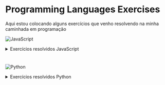 # Programming Languages Exercises
Aqui estou colocando alguns exercícios que venho resolvendo na minha caminhada em programação

![JavaScript](https://img.shields.io/badge/JavaScript-F7DF1E?style=for-the-badge&logo=javascript&logoColor=black)

<details>

<summary>Exercícios resolvidos JavaScript</summary>


* Faça um programa para calcular o valor de uma viagem. Você terá 3 variáveis. Sendo elas:
1. preço do combustível
2.  gasto médio de combustível do carro por Km
3. distância em Km da viagem

Imprima o valor que será gasto de combustível para realizar a viagem. 
### **_[Resposta](/Exercises/a1_desafio.js)_**
#
* Faça um programa para calcular o valor de uma viagem. Você terá 5 variáveis. Sendo elas:
1. preço do etanol
2. preço gasolina
3. Tipo de combustível que está no carro
4. gasto médio de combustível do carro por Km
5. distância em Km da viagem;
Imprima o valor que será gasto de combustível para realizar a viagem.
### **_[Resposta](/Exercises/a2_desafio.js)_**  
#
* Faça um algorítimo que dado 3 notas tiradas por um aluno em um semestre da faculdade.
Calcule e imprima a sua média e sua classificação conforme a tabela abaixo:

    * média = (Nota1 + Nota2 + Nota3)/3

    * Classificação:
    1. média menor que 5 = reprovação
    1. média entre 5 e 7 = recuperação
    1. acima de 7 = passou de semestre
### **_[Resposta](/Exercises/a2_list_ex01.js)_**
#

* O IMC (Índice de massa corporal) é um critério da OMS para dar uma indicação sobre a
condição de pedo de uma pessoa adulta

    * Fórmula do IMC: IMC = peso / (altura*altura)

    Elabore um algorítimo que dado o peso de uma pessoa adulta mostre sua condição de acordo com a tabela abaixo:
    1. Abaixo de 18.5  - Abaixo do peso;
    1. Entre 18.5 e 25  - Peso normal;
    1. Entre 25 e 30 - Acima do peso;
    1. Entre 30 3 40 - Obeso;
    1. Acima de 40 - Obesidade grave
### **_[Resposta](/Exercises/a2_list_ex02.js)_**
#

* Elabore um algoritmo que calcule o que deve ser pago por um produto, considerando o preço normal de etiqueta 
e a escolha da condição de pagamento. Utilize os códigos da tabela a seguir para ler qual a condição de pagamento escolhida e efetuar o cálculo adequado.

    * Código Condição de pagamento:
        1. À vista Débito, recebe 10% de desconto;
        1. À vista no Dinheiro ou PIX, recebe 15% de desconto;
        1. Em duas vezes, preço normal de etiqueta sem juros;
        1. Acima de duas vezes, preço normal de etiqueta mais juros de 10%
### **_[Resposta](/Exercises/a2_list_ex03.js)_**
#
* Crie uma função Escreva meu nome
### **_[Resposta](/Exercises/a3_list_ex01.js)_**
#
* Crie uma Função para verificar idade legal +18
### **_[Resposta](/Exercises/a3_list_ex02.js)_**
#
* Crie uma função que solicite o nome e outra que verifique a idade legal (+18).
Insira a primeira função dentro da segunda, retornando nome e se a pessoa é maior ou menor de idade
### **_[Reposta](/Exercises/a3_list_ex03.js)_**
#
*  Elabore um algoritmo que calcule o que deve ser pago por um produto, considerando o preço normal de etiqueta e a escolha da condição de pagamento. 
Utilize os códigos da tabela a seguir para ler qual a condição de pagamento escolhida e efetuar o cálculo adequado.

    Código Condição de pagamento:
    1. À vista Débito, recebe 10% de desconto;
    1. À vista no Dinheiro ou PIX, recebe 15% de desconto;
    1. Em duas vezes, preço normal de etiqueta sem juros;
    1. Acima de duas vezes, preço normal de etiqueta mais juros de 10%
### **_[Resposta](/Exercises/a3_list_ex04.js)_**
#
* Crie uma classe para representar carros. 
Os carros possuem uma marca, uma cor e um gasto médio de combustível por quilômetros rodado.
Crie um método que dado a quantidade de quilômetros e o preço do combustível nos dê o valor 
gasto em reais para realizar este percurso.
### **_[Resposta](/Exercises/a4_list_ex01.js)_**
#
* Crie uma classe para representar pessoas.
Para cada pessoa teremos os atributos nome, peso e altura.
As pessoas devem ter a capacidade de dizer o valor do seu IMC (IMC = peso / (altura * altura));
Instancie uma pessoa chamada José que tenha 70kg de peso e 1,75 de altura e peça ao José para dizer o valor
do seu IMC
### **_[Resposta](/Exercises/a4_list_ex02.js)_**
#
* Crie um programa que dado um número imprima a sua tabuada.
### **_[Resposta](/Exercises/a5_list_ex01.js)_**
#
* Crie um programa que seja capaz de percorrer uma lista de números e imprima cada número Par encontrado.
### **_[Resposta](/Exercises/a5_list_ex02.js)_**
#
* Faça um programa que dado uma lista de nomes imprima os nomes que comecem com a letra "V"
### **_[Resposta](/Exercises/a5_list_ex03.js)_**
#
* Faça um programa que preencha uma lista com todos os números pares contidos no intervalo de 10 a 50
### **_[Resposta](/Exercises/a5_list_ex04.js)_**
#
* Dado uma lista com as médias tiradas pelos alunos. Imprima todas as médias que ficaram de recuperação (média < 5).
   Ex de lista = [2, 7, 3, 8, 10, 4]
### **_[Resposta](/Exercises/a5_list_ex05.js)_**
#
* Dado uma lista com as notas tiradas pelos alunos. imprima a maior nota.
   Exemplo de lista de notas = [2, 7, 3, 8, 10, 4]
### **_[Resposta](/Exercises/a5_list_ex06.js)_**
#
* Faça um programa que receba um número e escreva a sua respectiva tabuada.
    * Exemplo:
        * Entrada:
            2
        * Saída:
            2x1 = 2
            2x2 = 4
            2x3 = 6
            2x4 = 8
            2x5 = 10
            2x6 = 12
            2x7 = 14
            2x8 = 16
            2x9 = 18
            2x10 = 20
### **_[Resposta exportar](/Exercises/a6_list_ex01_exp.js)_** | **_[Resposta importar](/Exercises/a6_list_ex01_imp.js)_**
#
* Faça um programa que receba a quantidade de números e seus respectivos valores. 
Imprima o maior e o menor número deste conjunto.
    * Exemplo:
        * Entrada:
            * 4
            * 100
            * 150
            * 90
            * 200
    * Saída:
        * Maior número: 200
        * Menor número: 90
### **_[Resposta exportar](/Exercises/a6_list_ex02_exp.js)_** | **_[Resposta importar](/Exercises/a6_list_ex02_imp.js)_**
#
* Faça um programa que receba a quantidade de números e seus respectivos valores.
Imprima todos os números pares.
    * Exemplo:
        * Entrada:
            * 5
            * 1
            * 3
            * 9
            * 10
            * 12
        * Saída:
            * Números Pares: 10, 12
### **_[Resposta exportar](/Exercises/a6_list_ex03_exp.js)_** | **_[Resposta importar](/Exercises/a6_list_ex03_imp.js)_**
#
</details>

#
![Python](https://img.shields.io/badge/python-3670A0?style=for-the-badge&logo=python&logoColor=ffdd54)

<details>

<summary>Exercícios resolvidos Python</summary>

* Soma de Dois Números:
   - Crie um programa que solicite ao usuário para inserir dois números e, em seguida, imprima a soma deles.
### **_[Resposta](/Python%20Exercises/ex01_python.py)_**
#
* Verificador de Números Pares ou Ímpares:
    * Peça ao usuário para inserir um número. Em seguida, determine se o número é par ou ímpar e imprima o resultado.
### **_[Resposta](/Python%20Exercises/ex02_python.py)_**
#
* Calculadora de Área de um Círculo:
    * Peça ao usuário para inserir o raio de um círculo e calcule a área do círculo usando a fórmula A = πr².
### **_[Resposta](/Python%20Exercises/ex03_python.py)_**
#
* Lista de Números Pares:
    * Crie uma lista de números de 1 a 10. Em seguida, use um loop para percorrer a lista e imprimir apenas os números pares.
### **_[Resposta](/Python%20Exercises/ex04_python.py)_**
#
* Conversor de Temperatura:
    * Crie um programa que peça ao usuário para inserir uma temperatura em Celsius e converta-a para Fahrenheit usando a fórmula F = (C * 9/5) + 32.
### **_[Resposta](/Python%20Exercises/ex05_python.py)_**
#
* Média de Três Números:
    * Crie um programa que solicite ao usuário inserir três números e, em seguida, calcule e imprima a média desses números.
### **_[Resposta](/Python%20Exercises/ex06_python.py)_**
#
* Contador de Palavras:
    * Peça ao usuário para inserir uma frase e conte o número de palavras na frase. Considere que as palavras são separadas por espaços em branco.
### **_[Resposta](/Python%20Exercises/ex07_python.py)_**
#
* Tabuada:
    * Crie um programa que solicite ao usuário inserir um número e, em seguida, imprima a tabuada desse número até 10.
### **_[Resposta](/Python%20Exercises/ex08_python.py)_**
#
* Verificador de Ano Bissexto:
    * Solicite ao usuário para inserir um ano e verifique se é bissexto. Um ano bissexto é divisível por 4, mas não por 100, a menos que também seja divisível por 400.
### **_[Resposta](/Python%20Exercises/ex09_python.py)_**
#
* Fatorial:
   - Crie um programa que solicite ao usuário inserir um número e, em seguida, calcule e imprima o fatorial desse número. O fatorial de um número \(n\) é o produto de todos os inteiros de 1 a \(n\).
### **_[Resposta](/Python%20Exercises/ex10_python.py)_**
#
* Dentro dos conjuntos numéricos existem vários subconjuntos, dentre eles os subconjuntos dos números pares e números ímpares. Os números pares são todos os números múltiplos de 2, enquanto os números ímpares são o números não pares, logo, são os números que não são múltiplos de 2.
Assim, se o resto da divisão do número por 2 for igual a 0, o número é considerado par. Se não é igual a 0, é considerado ímpar. Crie uma função que receba um lista de números inteiros, identifica os números como pares ou ímpares e retorna uma string informando a quantidade de pares seguido de uma vírgula e depois a quantidade de ímpares.

    >Ex: *Entrada*: 1,2,3,6,9 / *Saída*: 3 pares, 3 ímpares

    >Ex: *Entrada*: 2,3,6 / *Saída*: 2 pares, 1 ímpar
    * A função deverá ser criada seguindo a estrutura abaixo:
```ruby
    def par_e_impar(lista):
            ### Seu código aqui...
```
### **_[Resposta](/Python%20Exercises/ex11_python.py)_**
#
* Uma professora decidiu premiar os melhores alunos de sua turma com um brinde. Para isso ela vai entregar um brinde para todos os alunos que tiverem uma média superior a média da turma.
Para ajudar o professor elabore uma função que recebe uma lista dos alunos em formato de dict (dicionário) com nome do aluno e a média do aluno. Esta função deve calcular a média da turma, identificar quais alunos tem média igual ou superior a média da turma e retornar uma lista com o nome dos alunos que possuem média igual ou superior a média da turma. A ordem dos nomes da lista de retorno deve obedecer a ordem da lista de entrada.

    >Ex: *Entrada*: [{ "nome": "Maria", "nota": 7 },{"nome": "Marta", "nota": 5 },{"nome": "Marcia", "nota": 5.5 }] / *Saída*: [Maria]

    >Ex: *Entrada*: [{ "nome": "Joao", "nota": 7 },{"nome": "Lucas", "nota": 5 },{"nome": "Maria", "nota": 0 },{"nome": "Marcia", "nota": 5.5 }] / *Saída*: [Joao, Lucas, Marcia]
    * A função deverá ser criada seguindo a estrutura abaixo:
```ruby
    def melhores_alunos(lista):
        ### Seu código aqui
```
### **_[Resposta](/Python%20Exercises/ex12_python.py)_**
#
* Joazinho descobriu que tem facilidade com português na escola e então resolveu estudar soletração para participar de uma competição que vai ocorrer em sua cidade. Para ajudar Joazinho com os estudos dele, crie uma função que recebe uma palavra (string), separa todos os caracteres em uma lista e retorna esta lista.

    >Ex: *Entrada*: amor / *Saída*: ["a", "m", "o", "r"]

    >Ex: *Entrada*: carro / *Saída*: ["c", "a", "r", "r", "o"]
    * A função deverá ser criada seguindo a estrutura abaixo:
```ruby
    def soletrando_str(palavra):
        ### Seu código aqui
```
### **_[Resposta](/Python%20Exercises/ex13_python.py)_**
#
* Joazinho se destacou em seu colégio ao ganhar um concurso de soletração. Então, sua professora o incentivou a participar de um concurso de soletração a nível nacional, porém o concurso é de soletração de trás para frente. Dessa forma Joazinho vai precisar se dedicar e estudar muito para poder ir bem no concurso. Para ajudá-lo, crie uma função que recebe uma string, inverte-a e depois separa os carracteres em uma lista que deve ser o retorno da função.

    >Ex: *Entrada*: amor / *Saída*: ["r", "o", "m", "a"]

    > Ex: *Entrada*: carro / *Saída*: ["o", "r", "r", "a", "c"]
    * A função deverá ser criada seguindo a estrutura abaixo:
```ruby
    def soletrando_invertido_str(palavra):
        ### Seu código aqui
```
### **_[Resposta](/Python%20Exercises/ex14_python.py)_**
#
* Buscando se aperfeiçoar em soletração e na identificação de caracteres nas palavras, um aluno vencedor de uma gincana de soletração teve curiosidade em identificar as letras não repetidas de uma palavra. Para ajudá-lo no treino, crie uma função que recebe uma palavra e retorna o índice do primeiro caractere não repetido desta palavra. Caso não exista caractere único na palavra em questão, retornar -1.

    > Ex: *Entrada*: amor / *Saída*: 0

    > Ex: *Entrada*: cocada / *Saída*: 1
    * A função deverá ser criada seguindo a estrutura abaixo:
```ruby
def primeiro_caractere_unico(palavra):
    ### Seu código aqui
```
### **_[Resposta](/Python%20Exercises/ex15_python.py)_**
#
* Escreva um programa que leia um número inteiro maior do que zero e devolva, na tela, a soma de todos os seus algarismos. Por exemplo, ao número 251 corresponderá o valor 8 (2 + 5 + 1). Se o número lido não for maior do que zero, deverá retornar -1.

    >Ex:
*Entrada*: 235 / *Saída*: 10

    >Ex:
*Entrada*: 121 / *Saída*: 4
    * A função deverá ser criada seguindo a estrutura abaixo:
```ruby
    def soma_algarismos(numero):
        ### Seu código aqui
```
### **_[Resposta](/Python%20Exercises/ex16_python.py)_**
#

* Descreva passo a passo como você construiria uma calculadora simples em Python, incluindo a definição das operações básicas (adição, subtração, multiplicação e divisão), a captura de entrada do usuário e a exibição do resultado.

### **_[Resposta](/Python%20Exercises/ex17_python.py)_**
#
* Criar uma função que receberá uma lista com com três valores que correspondem a possíveis lados de um triângulo. Na função validar se os dados fornecidos formam um triângulo... Caso afirmativo, retornar 'Sim', do contrário, retornar 'Não'.

    > [!NOTE]
    > Para formar um triângulo, o valor de cada lado deve ser menor que a soma dos outros 2 lados.

    >Ex:
*Entrada*: [2,2,5] / *Saída*: false

    >Ex:
*Entrada*: [3,3,5] / *Saída*: true
    * A função deverá ser criada seguindo a estrutura abaixo:
```ruby
    def indicador_triangulo(lista):
        ### Seu código aqui
```
### **_[Resposta]()_**
#
* Considere que uma empresa desenvolveu uma aplicação que solicita ao usuário uma dada informação, como, por exemplo, o segundo nome deste usuário. O programa recebe essa informação e armazena em uma lista de strings. Entretanto, caso um usuário acidentalmente não tenha preenchido esta informação, a lista conterá elementos vazios. 
>Por exemplo, dada uma lista com 5 nomes: listaDeNomes = ['Araújo', 'Alexandre', 'Silva', 'Flávio', ''] 

>note que o último elemento da lista é apenas uma string vazia representada pelas aspas vazias.

Sabendo disso, faça uma função removerElementosVazios() que recebe uma lista de nomes e retorna a lista sem os elementos vazios.
### **_[Resposta]()_**
#
* Em programação, podemos fazer uso de diferentes listas para armazenar nossos dados para, posteriormente, unir informações destas listas. Por exemplo, podemos guardar em uma lista os nomes de funcionários de uma empresa e, em outra lista, os cargos que estes funcionários ocupam.

>funcionarios = ["Paulo", "Andrea", "Marta"]

>profissao = ["cientista de dados", "engenheiro de dados", "desenvolvedor"]

Dado essas duas listas, podemos querer exibir as duas informações conjuntamente da seguinte forma:

>[('Paulo', 'cientista de dados'), ('Andrea', 'engenheiro de dados'), ('Marta', 'desenvolvedor')]

Podemos fazer isto por meio da função zip que recebe as duas listas e retorna uma saída como exposta acima. Além de exibir os valores, podemos fazer uso da função zip para diversas funcionalidades. Sabendo disso, crie uma função **ultimoElementoLista2D()** que receba uma lista de duas dimensões (isto é, uma lista de listas, na forma de matriz) e utilize o zip para retornar o último elemento de cada sublista.

Por exemplo, se tivermos a lista abaixo:
```ruby
    [[192, 193, 194],
    [507, 508, 509],
    [526, 527, 528, 529],
    [560, 561],
    [635, 636, 637]]
    Retorne [194, 509, 529, 561, 637].
```
### **_[Resposta]()_**
#
* Em python, muitas vezes é útil iterarmos tanto pelos elementos quanto pelos índices de listas. Sabendo disso, crie uma função **calculaPotencia()** que recebe uma lista A e retorna uma lista B, tal que os elementos desta lista sejam iguais aos elementos da lista A elevado a potência igual ao índice do respectivo elemento.

    >Por exemplo, dado uma lista A = [2,5,6], gere uma lista B = [2^0, 5^1, 6^2].
### **_[Resposta]()_**
#
* Em determinadas situações, é necessário agrupar informações de acordo com alguma dada característica para facilitar o acesso a essas informações. Uma estrutura em python que armazena informações seguindo essa organização são dicionários.
Um exemplo de uso comum de dicionários são cadastros de clientes, em que, por exemplo, um elemento do dicionário pode ser o nome dos clientes, outro elemento o emprego, outro o estado de habitação. Quando quisermos utilizar apenas as informações de estado, selecionamos apenas este elemento do dicionário, utilizando a respectiva chave como indexador do dicionário.
Sabendo disso, crie uma função **mediaPrecoCelular()** que receba um dicionário que possui a chave "valor", e retorne uma lista com: a média dos valores existentes nesta chave, o celular mais barato, e o mais caro, nesta ordem.
### **_[Resposta]()_**
#
* Usando Dicionário para Calcular Quadrado de Números
Dicionários são estruturas de dados muito úteis e flexíveis, podendo, inclusive, ser construídos a partir de outras estruturas, como listas.
Sabendo disso, crie uma função dicionarioQuadrados() que receba uma lista números e gera um dicionário, de forma que cada chave do dicionário seja um elemento da lista e cada valor seja este elemento ao quadrado.
### **_[Resposta]()_**
#
* É comum em sistemas de cadastro, os clientes preencherem dados com caracteres ou espaços indesejáveis. Sendo assim, implemente uma função remove_espaco(listaStrings) que recebe uma lista de strings e retire espaços extras que possam haver no início, meio ou no fim de uma string.

    >Por exemplo,
*entrada*: ["  string", "  exemplo  ", "do   exercício"] / *saída*: ["string", "exemplo", "do exercício"]
### **_[Resposta]()_**
#
* Em programação, temos que pensar não apenas na implementação do código propriamente dita para execução correta da tarefa desejada, como também na melhor forma de realizar esta implementação. Com isso, paradigmas de programação foram criados para auxiliar o programador a pensar diferente.
Um desses paradigmas é a programação funcional, cujo objetivo é aumentar o determinismo do programa de forma que, caso o programa seja escalável e se torne muito grande, os desenvolvedores não percam o controle do código. Uma forma de fazer programação funcional é por meio de funções lambdas, também conhecidas como "funções anônimas", tendo esse nome porque não precisam ser declaradas com um nome.
Sabendo disso, crie uma função **filtraElementos()** que recebe uma lista e utiliza função lambda para filtrar os elementos maiores que 10, ou seja, a função deve retornar uma lista apenas com estes elementos maiores que 10.

> [!NOTE]
> Em um cenário real, a função filtraElementos() seria utilizada para outras funcionalidades também além da utilização da lambda, de forma a melhorar o determinismo do código.

### **_[Resposta]()_**
#
* 
</details>